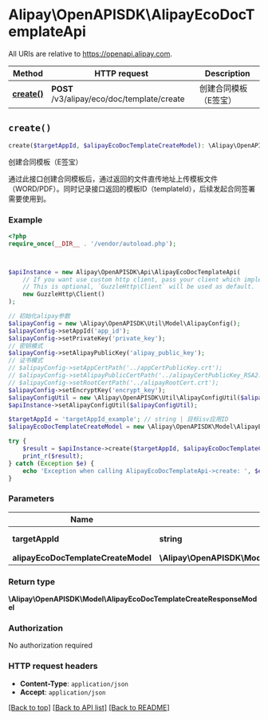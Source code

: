 # Alipay\OpenAPISDK\AlipayEcoDocTemplateApi

All URIs are relative to https://openapi.alipay.com.

Method | HTTP request | Description
------------- | ------------- | -------------
[**create()**](AlipayEcoDocTemplateApi.md#create) | **POST** /v3/alipay/eco/doc/template/create | 创建合同模板（E签宝）


## `create()`

```php
create($targetAppId, $alipayEcoDocTemplateCreateModel): \Alipay\OpenAPISDK\Model\AlipayEcoDocTemplateCreateResponseModel
```

创建合同模板（E签宝）

通过此接口创建合同模板后，通过返回的文件直传地址上传模板文件（WORD/PDF）。同时记录接口返回的模板ID（templateId），后续发起合同签署需要使用到。

### Example

```php
<?php
require_once(__DIR__ . '/vendor/autoload.php');



$apiInstance = new Alipay\OpenAPISDK\Api\AlipayEcoDocTemplateApi(
    // If you want use custom http client, pass your client which implements `GuzzleHttp\ClientInterface`.
    // This is optional, `GuzzleHttp\Client` will be used as default.
    new GuzzleHttp\Client()
);

// 初始化alipay参数
$alipayConfig = new \Alipay\OpenAPISDK\Util\Model\AlipayConfig();
$alipayConfig->setAppId('app_id');
$alipayConfig->setPrivateKey('private_key');
// 密钥模式
$alipayConfig->setAlipayPublicKey('alipay_public_key');
// 证书模式
// $alipayConfig->setAppCertPath('../appCertPublicKey.crt');
// $alipayConfig->setAlipayPublicCertPath('../alipayCertPublicKey_RSA2.crt');
// $alipayConfig->setRootCertPath('../alipayRootCert.crt');
$alipayConfig->setEncryptKey('encrypt_key');
$alipayConfigUtil = new \Alipay\OpenAPISDK\Util\AlipayConfigUtil($alipayConfig);
$apiInstance->setAlipayConfigUtil($alipayConfigUtil);

$targetAppId = 'targetAppId_example'; // string | 目标isv应用ID
$alipayEcoDocTemplateCreateModel = new \Alipay\OpenAPISDK\Model\AlipayEcoDocTemplateCreateModel(); // \Alipay\OpenAPISDK\Model\AlipayEcoDocTemplateCreateModel

try {
    $result = $apiInstance->create($targetAppId, $alipayEcoDocTemplateCreateModel);
    print_r($result);
} catch (Exception $e) {
    echo 'Exception when calling AlipayEcoDocTemplateApi->create: ', $e->getMessage(), PHP_EOL;
}
```

### Parameters

Name | Type | Description  | Notes
------------- | ------------- | ------------- | -------------
 **targetAppId** | **string**| 目标isv应用ID | [optional]
 **alipayEcoDocTemplateCreateModel** | **\Alipay\OpenAPISDK\Model\AlipayEcoDocTemplateCreateModel**|  | [optional]

### Return type

**\Alipay\OpenAPISDK\Model\AlipayEcoDocTemplateCreateResponseModel**

### Authorization

No authorization required

### HTTP request headers

- **Content-Type**: `application/json`
- **Accept**: `application/json`

[[Back to top]](#) [[Back to API list]](../../README.md#api-endpoints)
[[Back to README]](../../README.md)
